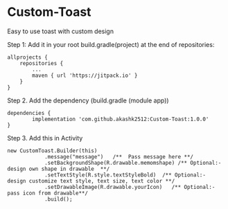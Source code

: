 # Custom-Toast
Easy to use toast with custom design

Step 1:
Add it in your root build.gradle(project) at the end of repositories:

	allprojects {
		repositories {
			...
			maven { url 'https://jitpack.io' }
		}
	}
  
  Step 2. Add the dependency (build.gradle (module app))

	dependencies {
	        implementation 'com.github.akashk2512:Custom-Toast:1.0.0'
	}
  
  Step 3. Add this in Activity

	new CustomToast.Builder(this)
                .message("message")   /**  Pass message here **/
                .setBackgroundShape(R.drawable.memomshape) /** Optional:- design own shape in drawable  **/
                .setTextStyle(R.style.textStyleBold)  /** Optional:- design customize text style, text size, text color **/
                .setDrawableImage(R.drawable.yourIcon)   /** Optional:- pass icon from drawable**/
                .build();
	       
 
  
  
  

